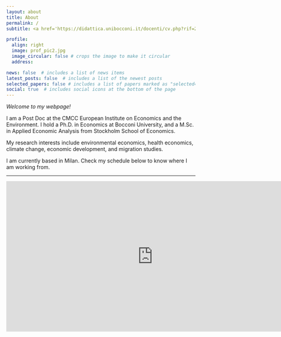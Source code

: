 ```yaml
---
layout: about
title: About
permalink: /
subtitle: <a href='https://didattica.unibocconi.it/docenti/cv.php?rif=236473'>Bocconi University - Department of Economics</a>.

profile:
  align: right
  image: prof_pic2.jpg
  image_circular: false # crops the image to make it circular
  address:

news: false  # includes a list of news items
latest_posts: false  # includes a list of the newest posts
selected_papers: false # includes a list of papers marked as "selected={true}"
social: true  # includes social icons at the bottom of the page
---
```


<!-- Google tag (gtag.js) -->
<script async src="https://www.googletagmanager.com/gtag/js?id=G-V4SJYKK7D6"></script>
<script>
  window.dataLayer = window.dataLayer || [];
  function gtag(){dataLayer.push(arguments);}
  gtag('js', new Date());

  gtag('config', 'G-V4SJYKK7D6');
</script>

*Welcome to my webpage!*

I am a Post Doc at the CMCC European Institute on Economics and the Environment. I hold a Ph.D. in Economics at Bocconi University, and a M.Sc. in Applied Economic Analysis from Stockholm School of Economics.

My research interests include environmental economics, health economics, climate change, economic development, and migration studies.

I am currently based in Milan. Check my schedule below to know where I am working from.

---
<iframe src="https://calendar.google.com/calendar/embed?height=600&wkst=2&ctz=Europe%2FRome&bgcolor=%23ffffff&showTz=0&showCalendars=0&showTabs=0&showPrint=0&showDate=0&showNav=0&showTitle=0&src=MDMyMDZlNTQxYzMzZTc4ZTkzMWI0ZGZhZTFjNDcwNDc2YWFjN2Q4NTIzNDg3NjdjOWUyMzdkMzg3OWMxMWMzM0Bncm91cC5jYWxlbmRhci5nb29nbGUuY29t&src=MzAyMTk0NjhjNTdkNDRiYjVhNzExOGVmMjIzOTYzYjUyZjUwMGM4MjI0ZWZmMmNiYmUzODIwNTMyZjRkNmM2MkBncm91cC5jYWxlbmRhci5nb29nbGUuY29t&src=YmQ4OTY2ZjRkZDhhN2I2MjI1Y2JkYWMyNzlkOGIyMjdiYmEyZjcwMThlMmZkYmUyZjQwMGMwMmU5MDc3YjBkM0Bncm91cC5jYWxlbmRhci5nb29nbGUuY29t&src=MGRlOGNiMjU4ZTQwMzMzZTI0OWU1MmViMDNiODUzYjc2ZGRlODcyYzkwZTQwN2IwNDM1NDk4NTQ1YTUzZTA5MkBncm91cC5jYWxlbmRhci5nb29nbGUuY29t&src=Mzc3OThiZDYzMjA1YTVhOWRkYzViMjA1ZGRkZDIzOGE0YTkxNDkwZTBkNmJjZGRiM2JiY2I5ZjZhYTBlYWMzZkBncm91cC5jYWxlbmRhci5nb29nbGUuY29t&color=%23F6BF26&color=%230B8043&color=%23A79B8E&color=%238E24AA&color=%23E67C73" style="border-width:0" width="780" height="400" frameborder="0" scrolling="no"></iframe>
